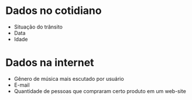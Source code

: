 # Dados no cotidiano

- Situação do trânsito
- Data
- Idade

# Dados na internet

- Gênero de música mais escutado por usuário
- E-mail
- Quantidade de pessoas que compraram certo produto em um web-site